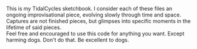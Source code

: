 This is my TidalCycles sketchbook. I consider each of these files an ongoing improvisational piece, evolving slowly through time and space. Captures are not finished pieces, but glimpses into specific moments in the lifetime of said pieces.  
Feel free and encouraged to use this code for anything you want. Except harming dogs. Don't do that. Be excellent to dogs.
